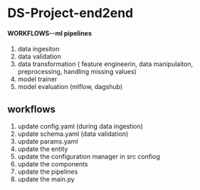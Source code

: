 # DS-Project-end2end

#### WORKFLOWS--ml pipelines

1. data ingesiton
2. data validation
2. data transformation ( feature engineerin, data manipulaiton, preprocessing, handling missing values)
3. model trainer
4. model evaluation (mlflow, dagshub)


## workflows
1. update config.yaml (during data ingestion)
2. update schema.yaml (data validation)
3. update params.yaml
4. update the entity
5. update the configuration manager in src confiog
6. update the components
7. update the pipelines
8. update the main.py
